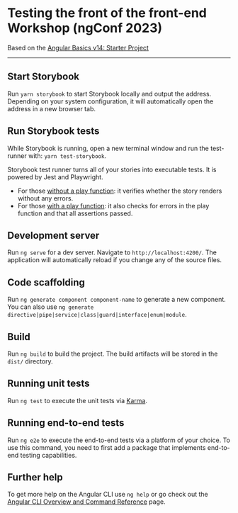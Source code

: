 # Testing the front of the front-end Workshop (ngConf 2023)

Based on the [Angular Basics v14: Starter Project](https://github.com/ultimatecourses/angular-basics-src)

---

## Start Storybook

Run `yarn storybook` to start Storybook locally and output the address. Depending on your system configuration, it will automatically open the address in a new browser tab.

## Run Storybook tests

While Storybook is running, open a new terminal window and run the test-runner with: `yarn test-storybook`.

Storybook test runner turns all of your stories into executable tests. It is powered by Jest and Playwright.

- For those [without a play function](https://storybook.js.org/docs/react/writing-stories/introduction): it verifies whether the story renders without any errors.
- For those [with a play function](https://storybook.js.org/docs/react/writing-stories/play-function): it also checks for errors in the play function and that all assertions passed.

## Development server

Run `ng serve` for a dev server. Navigate to `http://localhost:4200/`. The application will automatically reload if you change any of the source files.

## Code scaffolding

Run `ng generate component component-name` to generate a new component. You can also use `ng generate directive|pipe|service|class|guard|interface|enum|module`.

## Build

Run `ng build` to build the project. The build artifacts will be stored in the `dist/` directory.

## Running unit tests

Run `ng test` to execute the unit tests via [Karma](https://karma-runner.github.io).

## Running end-to-end tests

Run `ng e2e` to execute the end-to-end tests via a platform of your choice. To use this command, you need to first add a package that implements end-to-end testing capabilities.

## Further help

To get more help on the Angular CLI use `ng help` or go check out the [Angular CLI Overview and Command Reference](https://angular.io/cli) page.
